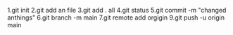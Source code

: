 1.git init
2.git add an file
3.git add . all
4.git status
5.git commit -m "changed anthings"
6.git branch -m main
7.git remote add orgigin
9.git push -u origin main